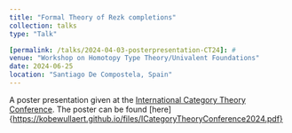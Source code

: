 ```yaml
---
title: "Formal Theory of Rezk completions"
collection: talks
type: "Talk"

[permalink: /talks/2024-04-03-posterpresentation-CT24]: #
venue: "Workshop on Homotopy Type Theory/Univalent Foundations"
date: 2024-06-25
location: "Santiago De Compostela, Spain"
---
```


A poster presentation given at the [International Category Theory Conference](https://www.usc.gal/regaca/ct2024/).
The poster can be found [here]{https://kobewullaert.github.io/files/ICategoryTheoryConference2024.pdf}